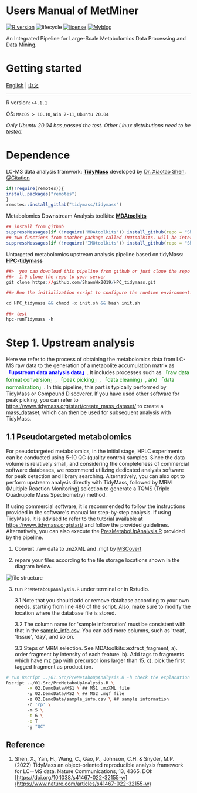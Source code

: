 # Users Manual of MetMiner

[![R version](https://img.shields.io/badge/R-v4.1.1-salmon)](https://www.r-project.org) ![lifecycle](https://img.shields.io/badge/lifecycle-Experimental-lightcyan) [![license](https://img.shields.io/badge/license-MIT-red)](https://opensource.org/licenses/MIT) [![Myblog](https://img.shields.io/badge/Blog-ShanwLearnBioinfo-purple)](https://shawnwx2019.github.io/)

An Integrated Pipeline for Large-Scale Metabolomics Data Processing and Data Mining.

# Getting started

[English](https://github.com/ShawnWx2019/MetMiner/blob/main/README.md) \| [中文](https://github.com/ShawnWx2019/MetMiner/blob/main/README.CN.md)

------------------------------------------------------------------------

R version: `>4.1.1`

OS: `MacOS > 10.10`, `Win 7-11`, `Ubuntu 20.04`

*Only Ubuntu 20.04 has passed the test. Other Linux distributions need to be tested.*

# Dependence

LC-MS data analysis framwork: [**TidyMass**](https://www.tidymass.org/) developed by [Dr. Xiaotao Shen](https://www.shenxt.info/). [@Citation](#refer-anchor-1)

```r
if(!require(remotes)){
install.packages("remotes")
}
remotes::install_gitlab("tidymass/tidymass")
```

Metabolomics Downstream Analysis toolkits: [**MDAtoolkits**](https://github.com/ShawnWx2019/MDAtoolkits/tree/master) 

```r
## install from github
suppressMessages(if (!require('MDAtoolkits')) install_github(repo = "ShawnWx2019/MDAtoolkits",ref = 'master'))
## two functions from another package called IMOtoolkits. will be intergreted with MDAtoolkits.
suppressMessages(if (!require('IMOtoolkits')) install_github(repo = "ShawnWx2019/IMOtoolkits"))
```

Untargeted metabolomics upstream analysis pipeline based on tidyMass: [**HPC-tidymass** ](https://github.com/ShawnWx2019/HPC_tidymass) 

```r
##>  you can download this pipeline from github or just clone the repo to your server
##>  1.0 clone the repo to your server
git clone https://github.com/ShawnWx2019/HPC_tidymass.git

##> Run the initialization script to configure the runtime environment.

cd HPC_tidymass && chmod +x init.sh && bash init.sh

##> test
hpc-runTidymass -h
```

# Step 1. Upstream analysis

Here we refer to the process of obtaining the metabolomics data from LC-MS raw data to the generation of a metabolite accumulation matrix as <font color=blue>**「upstream data analysis data」**</font>. It includes processes such as <font color=green> 「raw data format conversion」, 「peak picking」, 「data cleaning」, and 「data normalization」</font>. In this pipeline, this part is typically performed by TidyMass or Compound Discoverer. If you have used other software for peak picking, you can refer to https://www.tidymass.org/start/create_mass_dataset/ to create a mass_dataset, which can then be used for subsequent analysis with TidyMass.

## 1.1 Pseudotargeted metabolomics

For pseudotargeted metabolomics, in the initial stage, HPLC experiments can be conducted using 5-10 QC (quality control) samples. Since the data volume is relatively small, and considering the completeness of commercial software databases, we recommend utilizing dedicated analysis software for peak detection and library searching. Alternatively, you can also opt to perform upstream analysis directly with TidyMass, followed by MRM (Multiple Reaction Monitoring) selection to generate a TQMS (Triple Quadrupole Mass Spectrometry) method.

If using commercial software, it is recommended to follow the instructions provided in the software's manual for step-by-step analysis. If using TidyMass, it is advised to refer to the tutorial available at https://www.tidymass.org/start/ and follow the provided guidelines. Alternatively, you can also execute the [PresMetaboUpAnalysis.R](https://github.com/ShawnWx2019/MetMiner/blob/main/01.Src/PresMetaboUpAnalysis.R) provided by the pipeline.

1. Convert .raw data to .mzXML and .mgf by [MSCovert](https://proteowizard.sourceforge.io/download.html)

2. repare your files according to the file storage locations shown in the diagram below.

![file structure]("https://github.com/ShawnWx2019/MetMiner/blob/main/04.www/filetree.png")

3. run `PreMetaboUpAnalysis.R` under terminal or in Rstudio.

    3.1 Note that you should add or remove database according to your own needs, starting from line 480 of the script. Also, make sure to modify the location where the database file is stored.
    
    3.2 The column name for 'sample information' must be consistent with that in the [sample_info.csv](https://github.com/ShawnWx2019/MetMiner/blob/main/02.DemoData/sample_info.csv). You can add more columns, such as 'treat', 'tissue', 'day', and so on.
    
    3.3 Steps of MRM selection. See MDAtoolkits::extract_fragment, a). order fragment by intensity of each feature. b). Add tags to fragments which have mz gap with precursor ions larger than 15. c). pick the first tagged fragment as product ion. 
    
  

```bash
# run Rscript ../01.Src/PreMetaboUpAnalysis.R -h check the explanation of each parameters
Rscript ../01.Src/PreMetaboUpAnalysis.R \
        -x 02.DemoData/MS1 \ ## MS1 .mzXML file
        -y 02.DemoData/MS2 \ ## MS2 .mgf file
        -z 02.DemoData/sample_info.csv \ ## sample information
        -c 'rp' \ 
        -m 5 \
        -t 6 \
        -o T
        -g "QC"
```







## Reference

<div id=#refer-anchor-1></div>


1. Shen, X., Yan, H., Wang, C., Gao, P., Johnson, C.H. & Snyder, M.P. (2022) TidyMass an object-oriented reproducible analysis framework for LC--MS data. Nature Communications, 13, 4365. DOI: [https://doi.org/10.1038/s41467-022-32155-w](https://www.nature.com/articles/s41467-022-32155-w)


